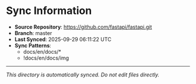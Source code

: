 # Sync Information

- **Source Repository**: https://github.com/fastapi/fastapi.git
- **Branch**: master
- **Last Synced**: 2025-09-29 06:11:22 UTC
- **Sync Patterns**:
  - docs/en/docs/*
  - !docs/en/docs/img

---
*This directory is automatically synced. Do not edit files directly.*
